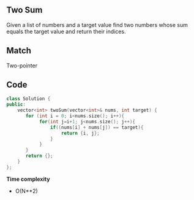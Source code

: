 ## Two Sum
Given a list of numbers and a target value find two numbers whose sum equals the target value and return their indices.

## Match
Two-pointer

## Code
```c++
class Solution {
public:
    vector<int> twoSum(vector<int>& nums, int target) {
       for (int i = 0; i<nums.size(); i++){
            for(int j=i+1; j<nums.size(); j++){
                if((nums[i] + nums[j]) == target){
                    return {i, j};
                }
            }
       } 
       return {};
    }
};
```
**Time complexity**
- O(N**2)
